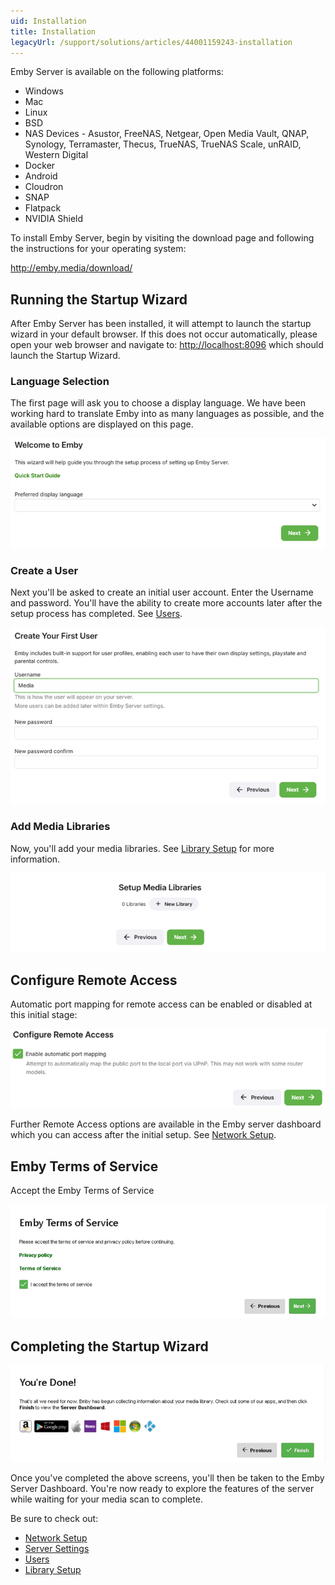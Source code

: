 ```yaml
---
uid: Installation
title: Installation
legacyUrl: /support/solutions/articles/44001159243-installation
---
```


Emby Server is available on the following platforms:

* Windows
* Mac
* Linux
* BSD
* NAS Devices - Asustor, FreeNAS, Netgear, Open Media Vault, QNAP, Synology, Terramaster, Thecus, TrueNAS, TrueNAS Scale, unRAID, Western Digital
* Docker
* Android
* Cloudron
* SNAP 
* Flatpack
* NVIDIA Shield

To install Emby Server, begin by visiting the download page and following the instructions for your operating system:

http://emby.media/download/

## Running the Startup Wizard

After Emby Server has been installed, it will attempt to launch the startup wizard in your default browser. If this does not occur automatically, please open your web browser and navigate to: [http://localhost:8096](http://localhost:8096) which should launch the Startup Wizard.

### Language Selection

The first page will ask you to choose a display language. We have been working hard to translate Emby into as many languages as possible, and the available options are displayed on this page.

![wizard1.png](images/server/wizard1.png)

### Create a User

Next you'll be asked to create an initial user account. Enter the Username and password. You'll have the ability to create more accounts later after the setup process has completed. See [Users](Users.md).

![](images/server/wizard2.png)

### Add Media Libraries

Now, you'll add your media libraries. See [Library Setup](Library-Setup.md) for more information.

![](images/server/wizard4.png)

## Configure Remote Access

Automatic port mapping for remote access can be enabled or disabled at this initial stage:

![](images/server/wizard5.png)

Further Remote Access options are available in the Emby server dashboard which you can access after the initial setup. See [Network Setup](Hosting-Settings.md).

## Emby Terms of Service

Accept the Emby Terms of Service

![](images/server/wizard6.png)

## Completing the Startup Wizard

![](images/server/wizard7.png)

Once you've completed the above screens, you'll then be taken to the Emby Server Dashboard. You're now ready to explore the features of the server while waiting for your media scan to complete.

Be sure to check out:

* [Network Setup](Hosting-Settings.md)
* [Server Settings](Server-Settings.md)
* [Users](Users.md)
* [Library Setup](Library-Setup.md)

